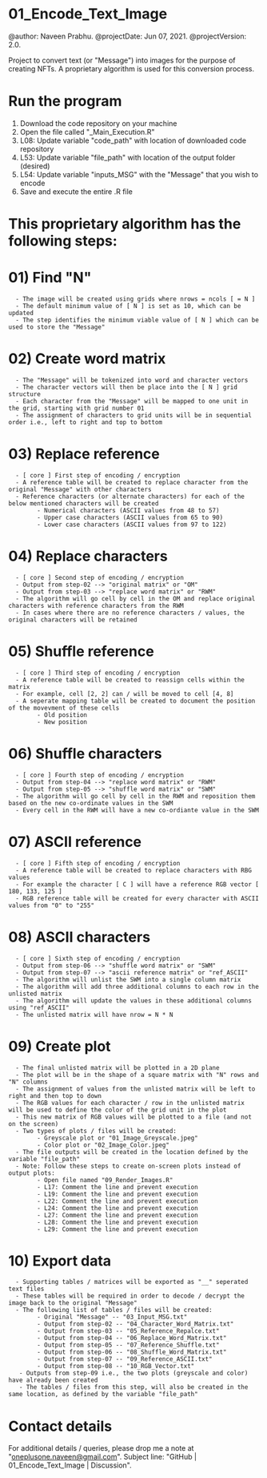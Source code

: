 # 01_Encode_Text_Image
  @author: Naveen Prabhu.
  @projectDate: Jun 07, 2021.
  @projectVersion: 2.0.

  Project to convert text (or "Message") into images for the purpose of creating NFTs. 
  A proprietary algorithm is used for this conversion process. 

# Run the program 
  01) Download the code repository on your machine
  02) Open the file called "_Main_Execution.R"
  03) L08: Update variable "code_path" with location of downloaded code repository
  04) L53: Update variable "file_path" with location of the output folder (desired)
  05) L54: Update variable "inputs_MSG" with the "Message" that you wish to encode
  06) Save and execute the entire .R file



# This proprietary algorithm has the following steps:
# 01) Find "N"
      - The image will be created using grids where nrows = ncols [ = N ]
      - The default minimum value of [ N ] is set as 10, which can be updated
      - The step identifies the minimum viable value of [ N ] which can be used to store the "Message"
 
# 02) Create word matrix
      - The "Message" will be tokenized into word and character vectors
      - The character vectors will then be place into the [ N ] grid structure
      - Each character from the "Message" will be mapped to one unit in the grid, starting with grid number 01
      - The assignment of characters to grid units will be in sequential order i.e., left to right and top to bottom
  
# 03) Replace reference
      - [ core ] First step of encoding / encryption
      - A reference table will be created to replace character from the original "Message" with other characters
      - Reference characters (or alternate characters) for each of the below mentioned characters will be created
            - Numerical characters (ASCII values from 48 to 57)
            - Upper case characters (ASCII values from 65 to 90)
            - Lower case characters (ASCII values from 97 to 122)
      
# 04) Replace characters
      - [ core ] Second step of encoding / encryption 
      - Output from step-02 --> "original matrix" or "OM"
      - Output from step-03 --> "replace word matrix" or "RWM"
      - The algorithm will go cell by cell in the OM and replace original characters with reference characters from the RWM
      - In cases where there are no reference characters / values, the original characters will be retained

# 05) Shuffle reference
      - [ core ] Third step of encoding / encryption
      - A reference table will be created to reassign cells within the matrix
      - For example, cell [2, 2] can / will be moved to cell [4, 8]
      - A seperate mapping table will be created to document the position of the movevment of these cells
            - Old position 
            - New position

# 06) Shuffle characters
      - [ core ] Fourth step of encoding / encryption
      - Output from step-04 --> "replace word matrix" or "RWM"
      - Output from step-05 --> "shuffle word matrix" or "SWM"
      - The algorithm will go cell by cell in the RWM and reposition them based on the new co-ordinate values in the SWM
      - Every cell in the RWM will have a new co-ordiante value in the SWM

# 07) ASCII reference
      - [ core ] Fifth step of encoding / encryption
      - A reference table will be created to replace characters with RBG values 
      - For example the character [ C ] will have a reference RGB vector [ 180, 133, 125 ]
      - RGB reference table will be created for every character with ASCII values from "0" to "255"
      
# 08) ASCII characters
      - [ core ] Sixth step of encoding / encryption
      - Output from step-06 --> "shuffle word matrix" or "SWM"
      - Output from step-07 --> "ascii reference matrix" or "ref_ASCII"
      - The algorithm will unlist the SWM into a single column matrix
      - The algorithm will add three additional columns to each row in the unlisted matrix 
      - The algorithm will update the values in these additional columns using "ref_ASCII"
      - The unlisted matrix will have nrow = N * N
      
# 09) Create plot
      - The final unlisted matrix will be plotted in a 2D plane
      - The plot will be in the shape of a square matrix with "N" rows and "N" columns
      - The assignment of values from the unlisted matrix will be left to right and then top to down 
      - The RGB values for each character / row in the unlisted matrix will be used to define the color of the grid unit in the plot
      - This new matrix of RGB values will be plotted to a file (and not on the screen)
      - Two types of plots / files will be created:
            - Greyscale plot or "01_Image_Greyscale.jpeg"
            - Color plot or "02_Image_Color.jpeg"
      - The file outputs will be created in the location defined by the variable "file_path"
      - Note: Follow these steps to create on-screen plots instead of output plots:
            - Open file named "09_Render_Images.R"
            - L17: Comment the line and prevent execution
            - L19: Comment the line and prevent execution
            - L22: Comment the line and prevent execution
            - L24: Comment the line and prevent execution
            - L27: Comment the line and prevent execution
            - L28: Comment the line and prevent execution
            - L29: Comment the line and prevent execution

# 10) Export data
      - Supporting tables / matrices will be exported as "__" seperated text files
      - These tables will be required in order to decode / decrypt the image back to the original "Message"
      - The following list of tables / files will be created:
            - Original "Message" -- "03_Input_MSG.txt"
            - Output from step-02 -- "04_Character_Word_Matrix.txt"
            - Output from step-03 -- "05_Reference_Repalce.txt"
            - Output from step-04 -- "06_Replace_Word_Matrix.txt"
            - Output from step-05 -- "07_Reference_Shuffle.txt"
            - Output from step-06 -- "08_Shuffle_Word_Matrix.txt"
            - Output from step-07 -- "09_Reference_ASCII.txt"
            - Output from step-08 -- "10_RGB_Vector.txt"
       - Outputs from step-09 i.e., the two plots (greyscale and color) have already been created 
       - The tables / files from this step, will also be created in the same location, as defined by the variable "file_path"


# Contact details
  For additional details / queries, please drop me a note at "oneplusone.naveen@gmail.com".
  Subject line: "GitHub | 01_Encode_Text_Image | Discussion".
